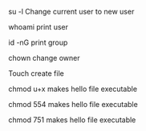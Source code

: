 su -l Change current user to new user

 whoami print user

 id -nG print group

 chown change owner

 Touch create file

 chmod u+x makes hello file executable

 chmod 554 makes hello file executable

 chmod 751 makes hello file executable
